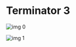 # Terminator 3

![img 0](https://i.imgur.com/w2WSGMU.jpg)

![img 1](https://i.imgur.com/BQqfnMV.jpg)

